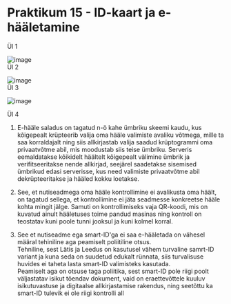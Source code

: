 # Praktikum 15 - ID-kaart ja e-hääletamine  

Ül 1  

![image](https://github.com/JuhanPauklin/AndmeturbePraktikumid/assets/90179916/ae7dba06-ac7b-41fb-855e-229ff0e38a84)  
Ül 2  

![image](https://github.com/JuhanPauklin/AndmeturbePraktikumid/assets/90179916/6244362c-72fd-4e02-bcb9-6b8b60a21e01)  
Ül 3  

![image](https://github.com/JuhanPauklin/AndmeturbePraktikumid/assets/90179916/08f497f9-5d79-4cb3-a8b9-ef4ca634841e)  

Ül 4

1) E-hääle saladus on tagatud n-ö kahe ümbriku skeemi kaudu, kus kõigepealt krüpteerib valija oma hääle valimiste avaliku võtmega, mille ta saa korraldajalt ning siis allkirjastab valija saadud krüptogrammi oma privaatvõtme abil, mis moodustab siis teise ümbriku.
  Serveris eemaldatakse kõikidelt häältelt kõigepealt välimine ümbrik ja verifitseeritakse nende allkirjad, seejärel saadetakse sisemised ümbrikud edasi serverisse, kus need valimiste privaatvõtme abil dekrüpteeritakse ja hääled kokku loetakse.  
  
2) See, et nutiseadmega oma hääle kontrollimine ei avalikusta oma häält, on tagatud sellega, et kontrollimine ei jäta seadmesse konkreetse hääle kohta mingit jälge. Samuti on kontrollimiseks vaja QR-koodi, mis on kuvatud ainult hääletuses toime pandud masinas ning kontroll on teostatav kuni poole tunni jooksul ja kuni kolmel korral.

3) See et nutiseadme ega smart-ID'ga ei saa e-hääletada on vähesel määral tehiniline aga peamiselt poliitiline otsus.  
   Tehniline, sest Lätis ja Leedus on kasutusel vähem turvaline samrt-ID variant ja kuna seda on suudetud edukalt rünnata, siis turvalisuse huvides ei taheta lasta smart-ID valimisteks kasutada.  
   Peamiselt aga on otsuse taga poliitika, sest smart-ID pole riigi poolt väljastatav isikut tõendav dokument, vaid on eraettevõttele kuuluv isikutuvastuse ja digitaalse allkirjastamise rakendus, ning seetõttu ka smart-ID tulevik ei ole riigi kontrolli all
